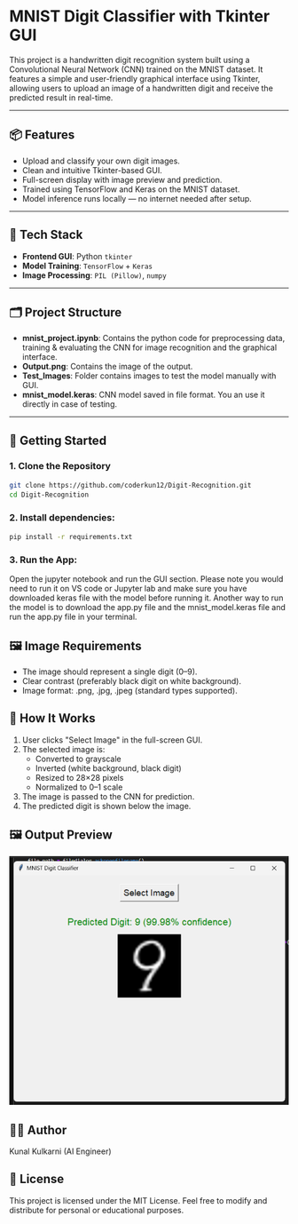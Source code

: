 # MNIST Digit Classifier with Tkinter GUI

This project is a handwritten digit recognition system built using a Convolutional Neural Network (CNN) trained on the MNIST dataset. It features a simple and user-friendly graphical interface using Tkinter, allowing users to upload an image of a handwritten digit and receive the predicted result in real-time.

---

## 📦 Features

- Upload and classify your own digit images.
- Clean and intuitive Tkinter-based GUI.
- Full-screen display with image preview and prediction.
- Trained using TensorFlow and Keras on the MNIST dataset.
- Model inference runs locally — no internet needed after setup.

---

## 🧠 Tech Stack

- **Frontend GUI**: Python `tkinter`
- **Model Training**: `TensorFlow` + `Keras`
- **Image Processing**: `PIL (Pillow)`, `numpy`

---

## 🗂️ Project Structure
- **mnist_project.ipynb**: Contains the python code for preprocessing data, training & evaluating the CNN for image recognition and the graphical interface.
- **Output.png**: Contains the image of the output.
- **Test_Images**: Folder contains images to test the model manually with GUI.
- **mnist_model.keras**: CNN model saved in file format. You an use it directly in case of testing.

---

## 🚀 Getting Started

### 1. Clone the Repository

```bash
git clone https://github.com/coderkun12/Digit-Recognition.git
cd Digit-Recognition
```

### 2. Install dependencies:
```bash
pip install -r requirements.txt
```
### 3. Run the App:
Open the jupyter notebook and run the GUI section. Please note you would need to run it on VS code or Jupyter lab and make sure you have downloaded keras file with the model before running it.
Another way to run the model is to download the app.py file and the mnist_model.keras file and run the app.py file in your terminal.

## 🖼️ Image Requirements
- The image should represent a single digit (0–9).
- Clear contrast (preferably black digit on white background).
- Image format: .png, .jpg, .jpeg (standard types supported).

## 🧪 How It Works
1. User clicks "Select Image" in the full-screen GUI.
2. The selected image is:
   - Converted to grayscale
   - Inverted (white background, black digit)
   - Resized to 28×28 pixels
   - Normalized to 0–1 scale
3. The image is passed to the CNN for prediction.
4. The predicted digit is shown below the image.

## 🖼️ Output Preview

![Output Example](Output.png)


## 🧑‍💻 Author
Kunal Kulkarni (AI Engineer)

## 📄 License
This project is licensed under the MIT License.
Feel free to modify and distribute for personal or educational purposes.
